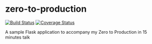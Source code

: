 # zero-to-production

[![Build Status](https://travis-ci.org/atbaker/zero-to-production.svg?branch=parliament-day)](https://travis-ci.org/atbaker/zero-to-production)
[![Coverage Status](https://coveralls.io/repos/github/atbaker/zero-to-production/badge.svg?branch=parliament-day)](https://coveralls.io/github/atbaker/zero-to-production?branch=parliament-day)

A sample Flask application to accompany my Zero to Production in 15 minutes talk
